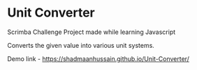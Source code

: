 # Unit Converter

Scrimba Challenge Project made while learning Javascript

Converts the given value into various unit systems.

Demo link - https://shadmaanhussain.github.io/Unit-Converter/
